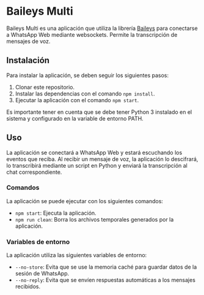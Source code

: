 # Baileys Multi

Baileys Multi es una aplicación que utiliza la librería [Baileys](https://github.com/adiwajshing/Baileys) para conectarse a WhatsApp Web mediante websockets. Permite la transcripción de mensajes de voz.

## Instalación

Para instalar la aplicación, se deben seguir los siguientes pasos:

1. Clonar este repositorio.
2. Instalar las dependencias con el comando `npm install`.
3. Ejecutar la aplicación con el comando `npm start`.

Es importante tener en cuenta que se debe tener Python 3 instalado en el sistema y configurado en la variable de entorno PATH.

## Uso

La aplicación se conectará a WhatsApp Web y estará escuchando los eventos que reciba. Al recibir un mensaje de voz, la aplicación lo descifrará, lo transcribirá mediante un script en Python y enviará la transcripción al chat correspondiente.

### Comandos

La aplicación se puede ejecutar con los siguientes comandos:

- `npm start`: Ejecuta la aplicación.
- `npm run clean`: Borra los archivos temporales generados por la aplicación.

### Variables de entorno

La aplicación utiliza las siguientes variables de entorno:

- `--no-store`: Evita que se use la memoria caché para guardar datos de la sesión de WhatsApp.
- `--no-reply`: Evita que se envíen respuestas automáticas a los mensajes recibidos.